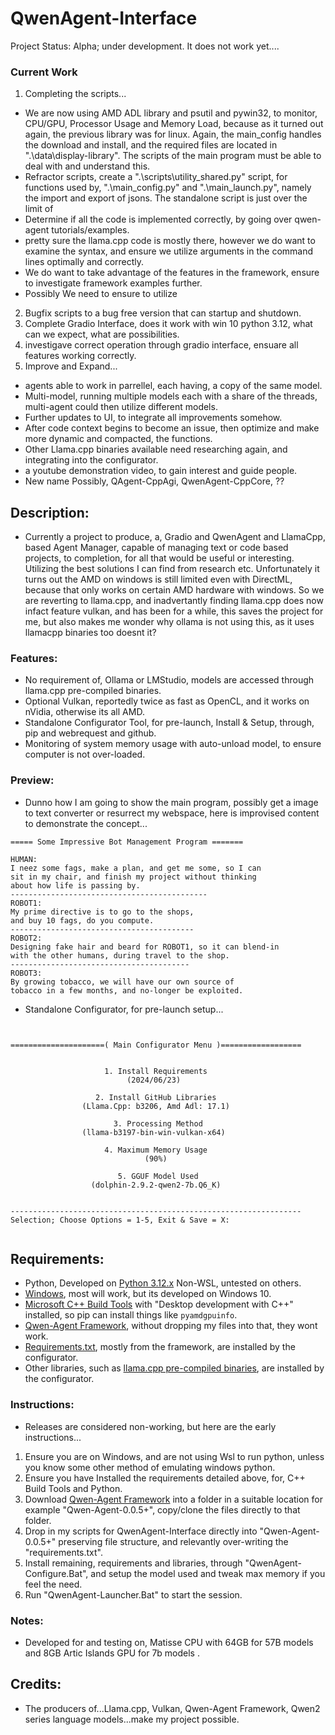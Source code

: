 # QwenAgent-Interface
Project Status: Alpha; under development. It does not work yet....

### Current Work
1. Completing the scripts...
- We are now using AMD ADL library and psutil and pywin32, to monitor, CPU/GPU, Processor Usage and Memory Load, because as it turned out again, the previous library was for linux. Again, the main_config handles the download and install, and the required files are located in ".\data\display-library". The scripts of the main program must be able to deal with and understand this.
- Refractor scripts, create a ".\scripts\utility_shared.py" script, for functions used by, ".\main_config.py" and ".\main_launch.py", namely the import and export of jsons. The standalone script is just over the limit of 
- Determine if all the code is implemented correctly, by going over qwen-agent tutorials/examples.
- pretty sure the llama.cpp code is mostly there, however we do want to examine the syntax, and ensure we utilize arguments in the command lines optimally and correctly.
- We do want to take advantage of the features in the framework, ensure to investigate framework examples further.
- Possibly We need to ensure to utilize 
2. Bugfix scripts to a bug free version that can startup and shutdown.
3. Complete Gradio Interface, does it work with win 10 python 3.12, what can we expect, what are possibilities.
4. investigave correct operation through gradio interface, ensuare all features working correctly.
5. Improve and Expand...
- agents able to work in parrellel, each having, a copy of the same model.
- Multi-model, running multiple models each with a share of the threads, multi-agent could then utilize different models.
- Further updates to UI, to integrate all improvements somehow.
- After code context begins to become an issue, then optimize and make more dynamic and compacted, the functions. 
- Other Llama.cpp binaries available need researching again, and integrating into the configurator.
- a youtube demonstration video, to gain interest and guide people.
- New name Possibly, QAgent-CppAgi, QwenAgent-CppCore, ??

## Description:
- Currently a project to produce, a, Gradio and QwenAgent and LlamaCpp, based Agent Manager, capable of managing text or code based projects, to completion, for all that would be useful or interesting. Utilizing the best solutions I can find from research etc. Unfortunately it turns out the AMD on windows is still limited even with DirectML, because that only works on certain AMD hardware with windows. So we are reverting to llama.cpp, and inadvertantly finding llama.cpp does now infact feature vulkan, and has been for a while, this saves the project for me, but also makes me wonder why ollama is not using this, as it uses llamacpp binaries too doesnt it?

### Features:
- No requirement of, Ollama or LMStudio, models are accessed through llama.cpp pre-compiled binaries.
- Optional Vulkan, reportedly twice as fast as OpenCL, and it works on nVidia, otherwise its all AMD. 
- Standalone Configurator Tool, for pre-launch, Install & Setup, through, pip and webrequest and github.
- Monitoring of system memory usage with auto-unload model, to ensure computer is not over-loaded.
 
### Preview:
- Dunno how I am going to show the main program, possibly get a image to text converter or resurrect my webspace, here is improvised content to demonstrate the concept...
```
===== Some Impressive Bot Management Program =======

HUMAN:
I neez some fags, make a plan, and get me some, so I can
sit in my chair, and finish my project without thinking
about how life is passing by.
--------------------------------------------
ROBOT1:
My prime directive is to go to the shops,
and buy 10 fags, do you compute.
-----------------------------------------
ROBOT2:
Designing fake hair and beard for ROBOT1, so it can blend-in
with the other humans, during travel to the shop.
----------------------------------------
ROBOT3:
By growing tobacco, we will have our own source of
tobacco in a few months, and no-longer be exploited.

```
- Standalone Configurator, for pre-launch setup...
```


=====================( Main Configurator Menu )==================


                     1. Install Requirements
                          (2024/06/23)

                   2. Install GitHub Libraries
                (Llama.Cpp: b3206, Amd Adl: 17.1)

                       3. Processing Method
                (llama-b3197-bin-win-vulkan-x64)

                     4. Maximum Memory Usage
                              (90%)

                        5. GGUF Model Used
                  (dolphin-2.9.2-qwen2-7b.Q6_K)


-----------------------------------------------------------------
Selection; Choose Options = 1-5, Exit & Save = X:


```

## Requirements:
- Python, Developed on [Python 3.12.x](https://www.python.org/downloads/release/python-3120/?ref=upstract.com) Non-WSL, untested on others.
- [Windows](https://www.ebay.co.uk/b/bn_2683753), most will work, but its developed on Windows 10.
- [Microsoft C++ Build Tools](https://visualstudio.microsoft.com/visual-cpp-build-tools/) with "Desktop development with C++" installed, so pip can install things like `pyamdgpuinfo`.
- [Qwen-Agent Framework](https://github.com/QwenLM/Qwen-Agent), without dropping my files into that, they wont work.
- [Requirements.txt](https://github.com/wiseman-timelord/QwenAgent-Interface/blob/main/requirements.txt), mostly from the framework, are installed by the configurator.
- Other libraries, such as [llama.cpp pre-compiled binaries](https://github.com/ggerganov/llama.cpp/releases), are installed by the configurator.


### Instructions:
- Releases are considered non-working, but here are the early instructions...
1. Ensure you are on Windows, and are not using Wsl to run python, unless you know some other method of emulating windows python.
2. Ensure you have Installed the requirements detailed above, for, C++ Build Tools and Python.
3. Download [Qwen-Agent Framework](https://github.com/QwenLM/Qwen-Agent) into a folder in a suitable location for example "Qwen-Agent-0.0.5+", copy/clone the files directly to that folder.
4. Drop in my scripts for QwenAgent-Interface directly into "Qwen-Agent-0.0.5+" preserving file structure, and relevantly over-writing the "requirements.txt".
5. Install remaining, requirements and libraries, through "QwenAgent-Configure.Bat", and setup the model used and tweak max memory if you feel the need.
6. Run "QwenAgent-Launcher.Bat" to start the session. 

### Notes:
- Developed for and testing on, Matisse CPU with 64GB for 57B models and 8GB Artic Islands GPU for 7b models .

## Credits:
- The producers of...Llama.cpp, Vulkan, Qwen-Agent Framework, Qwen2 series language models...make my project possible.


